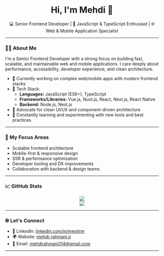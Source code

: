 <h1 align="center">Hi, I'm Mehdi 👋</h1>

<p align="center">
  💻 Senior Frontend Developer | 🧠 JavaScript & TypeScript Enthusiast | 🌐 Web & Mobile Application Specialist
</p>

---

### 🧑‍💻 About Me

I'm a Senior Frontend Developer with a strong focus on building fast, scalable, and maintainable web and mobile applications. I care deeply about performance, accessibility, developer experience, and clean architecture.

- 🔭 Currently working on complex web/mobile apps with modern frontend stacks
- 🧰 Tech Stack:
  - **Languages:** JavaScript (ES6+), TypeScript
  - **Frameworks/Libraries:** Vue.js, Nuxt.js, React, Next.js, React Native
  - **Backend:** Node.js, Nest.js
- 🎨 Advocate for clean UI/UX and component-driven architecture
- 🧠 Constantly learning and experimenting with new tools and best practices

---

### 🚀 My Focus Areas

- Scalable frontend architecture
- Mobile-first & responsive design
- SSR & performance optimization
- Developer tooling and DX improvements
- Collaboration with backend & design teams

---

### 📈 GitHub Stats

<p align="center">
  <img src="https://github-readme-stats.vercel.app/api?username=meytirm&show_icons=true&theme=default&hide_title=true" />
  <br/>
  <img src="https://streak-stats.demolab.com?user=meytirm&theme=default" />
</p>

---

### 🌐 Let's Connect

- 💼 LinkedIn: [linkedin.com/in/meytirm](https://www.linkedin.com/in/meytirm/)
- 🌍 Website: [mehdi-rahmani.ir](https://mehdi-rahmani.ir/)
- 📧 Email: mehdirahmani314@gmail.com

---


